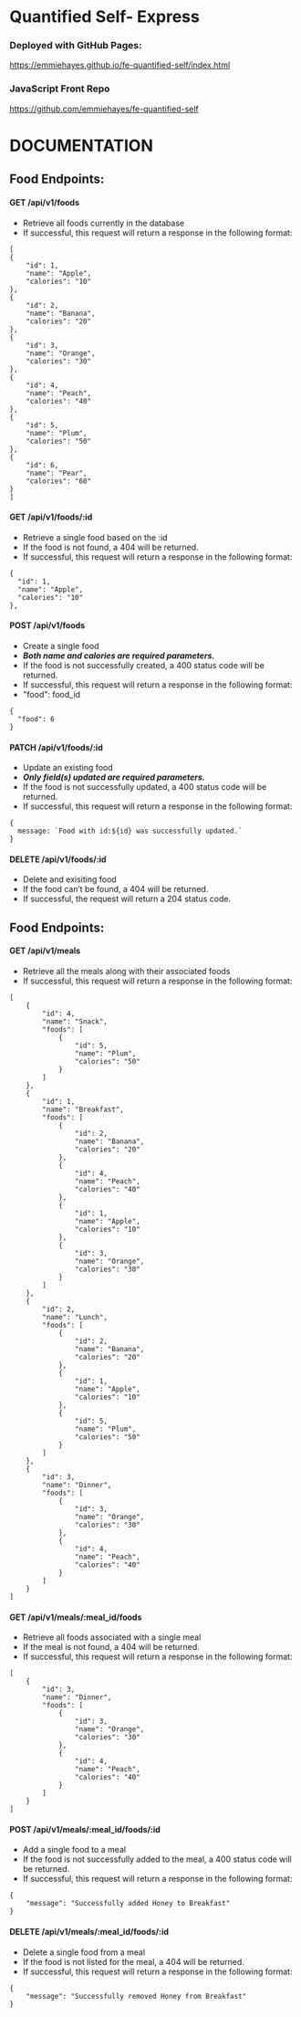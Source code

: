 # Quantified Self- Express


### Deployed with GitHub Pages:

https://emmiehayes.github.io/fe-quantified-self/index.html

### JavaScript Front Repo

https://github.com/emmiehayes/fe-quantified-self


# DOCUMENTATION

## Food Endpoints:

#### GET /api/v1/foods
- Retrieve all foods currently in the database
- If successful, this request will return a response in the following format:
  
```
[
{
    "id": 1,
    "name": "Apple",
    "calories": "10"
},
{
    "id": 2,
    "name": "Banana",
    "calories": "20"
},
{
    "id": 3,
    "name": "Orange",
    "calories": "30"
},
{
    "id": 4,
    "name": "Peach",
    "calories": "40"
},
{
    "id": 5,
    "name": "Plum",
    "calories": "50"
},
{
    "id": 6,
    "name": "Pear",
    "calories": "60"
}
]
```

#### GET /api/v1/foods/:id
- Retrieve a single food based on the :id
- If the food is not found, a 404 will be returned.
- If successful, this request will return a response in the following format:
  
```
{
  "id": 1,
  "name": "Apple",
  "calories": "10"
},
```

#### POST /api/v1/foods
- Create a single food 
- ***Both name and calories are required parameters.*** 
- If the food is not successfully created, a 400 status code will be returned. 
- If successful, this request will return a response in the following format:
- "food": food_id
  
```
{
  "food": 6
}
```

#### PATCH /api/v1/foods/:id  
- Update an existing food 
- ***Only field(s) updated are required parameters.*** 
- If the food is not successfully updated, a 400 status code will be returned.
- If successful, this request will return a response in the following format:
  
```
{
  message: `Food with id:${id} was successfully updated.`
}
```

#### DELETE /api/v1/foods/:id
- Delete and exisiting food 
- If the food can’t be found, a 404 will be returned.
- If successful, the request will return a 204 status code.


## Food Endpoints:

#### GET /api/v1/meals

- Retrieve all the meals along with their associated foods
- If successful, this request will return a response in the following format:

```
[
    {
        "id": 4,
        "name": "Snack",
        "foods": [
            {
                "id": 5,
                "name": "Plum",
                "calories": "50"
            }
        ]
    },
    {
        "id": 1,
        "name": "Breakfast",
        "foods": [
            {
                "id": 2,
                "name": "Banana",
                "calories": "20"
            },
            {
                "id": 4,
                "name": "Peach",
                "calories": "40"
            },
            {
                "id": 1,
                "name": "Apple",
                "calories": "10"
            },
            {
                "id": 3,
                "name": "Orange",
                "calories": "30"
            }
        ]
    },
    {
        "id": 2,
        "name": "Lunch",
        "foods": [
            {
                "id": 2,
                "name": "Banana",
                "calories": "20"
            },
            {
                "id": 1,
                "name": "Apple",
                "calories": "10"
            },
            {
                "id": 5,
                "name": "Plum",
                "calories": "50"
            }
        ]
    },
    {
        "id": 3,
        "name": "Dinner",
        "foods": [
            {
                "id": 3,
                "name": "Orange",
                "calories": "30"
            },
            {
                "id": 4,
                "name": "Peach",
                "calories": "40"
            }
        ]
    }
]
```

#### GET /api/v1/meals/:meal_id/foods

- Retrieve all foods associated with a single meal 
- If the meal is not found, a 404 will be returned.
- If successful, this request will return a response in the following format:

```
[
    {
        "id": 3,
        "name": "Dinner",
        "foods": [
            {
                "id": 3,
                "name": "Orange",
                "calories": "30"
            },
            {
                "id": 4,
                "name": "Peach",
                "calories": "40"
            }
        ]
    }
]
```

#### POST /api/v1/meals/:meal_id/foods/:id

- Add a single food to a meal 
- If the food is not successfully added to the meal, a 400 status code will be returned. 
- If successful, this request will return a response in the following format:

```
{
    "message": "Successfully added Honey to Breakfast"
}
```


#### DELETE /api/v1/meals/:meal_id/foods/:id

- Delete a single food from a meal
- If the food is not listed for the meal, a 404 will be returned.
- If successful, this request will return a response in the following format:

```
{
    "message": "Successfully removed Honey from Breakfast"
}
```

